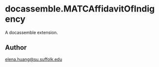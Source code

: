 # docassemble.MATCAffidavitOfIndigency

A docassemble extension.

## Author

elena.huang@su.suffolk.edu

